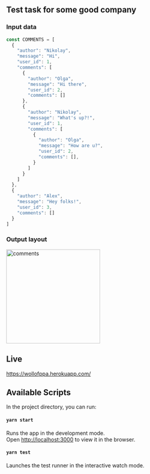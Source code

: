 ## Test task for some good company

### Input data
```javascript
const COMMENTS = [
  {
    "author": "Nikolay",
    "message": "Hi",
    "user_id": 1,
    "comments": [
      {
        "author": "Olga",
        "message": "Hi there",
        "user_id": 2,
        "comments": []
      },
      {
        "author": "Nikolay",
        "message": "What's up?!",
        "user_id": 1,
        "comments": [
          {
            "author": "Olga",
            "message": "How are u?",
            "user_id": 2,
            "comments": [],
          }
        ]
      }
    ]
  },
  {
    "author": "Alex",
    "message": "Hey folks!",
    "user_id": 3,
    "comments": []
  }
]
```
### Output layout
<img width="250" alt="comments" src="https://wollofppa.herokuapp.com/assets/comments.png">

## Live
https://wollofppa.herokuapp.com/

## Available Scripts

In the project directory, you can run:

#### `yarn start`

Runs the app in the development mode.\
Open [http://localhost:3000](http://localhost:3000) to view it in the browser.

#### `yarn test`

Launches the test runner in the interactive watch mode.
